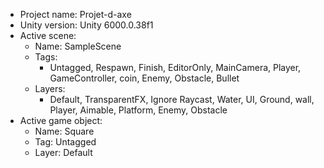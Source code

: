 <!-- UNITY CODE ASSIST INSTRUCTIONS START -->
- Project name: Projet-d-axe
- Unity version: Unity 6000.0.38f1
- Active scene:
  - Name: SampleScene
  - Tags:
    - Untagged, Respawn, Finish, EditorOnly, MainCamera, Player, GameController, coin, Enemy, Obstacle, Bullet
  - Layers:
    - Default, TransparentFX, Ignore Raycast, Water, UI, Ground, wall, Player, Aimable, Platform, Enemy, Obstacle
- Active game object:
  - Name: Square
  - Tag: Untagged
  - Layer: Default
<!-- UNITY CODE ASSIST INSTRUCTIONS END -->
